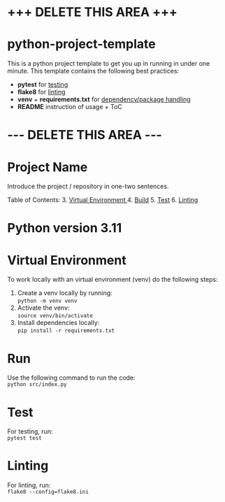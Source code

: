 # +++ DELETE THIS AREA +++
# python-project-template

This is a python project template to get you up in running in under one minute.
This template contains the following best practices:
- **pytest** for [testing](https://github.com/veilair/test-driven-development)
- **flake8** for [linting](https://www.makeuseof.com/what-is-linting/)
- **venv** + **requirements.txt** for [dependency/package handling](https://docs.python.org/3/library/venv.html#:~:text=New%20in%20version%203.3.,installed%20in%20their%20site%20directories.)
- **README** instruction of usage + ToC


# --- DELETE THIS AREA ---
# Project Name
Introduce the project / repository in one-two sentences.

Table of Contents:
3. [Virtual Environment ](#virtual-environment)
4. [Build](#build)
5. [Test](#test)
6. [Linting](#linting)

# Python version **3.11**

# Virtual Environment
To work locally with an virtual environment (venv) do the following steps:
1. Create a venv locally by running:<br/>
```python -m venv venv```
2. Activate the venv:<br/>
```source venv/bin/activate```
3. Install dependencies locally:<br/>
```pip install -r requirements.txt```

# Run
Use the following command to run the code:<br/>
```python src/index.py```

# Test
For testing, run:<br/>
```pytest test```

# Linting
For linting, run:<br/>
```flake8 --config=flake8.ini```